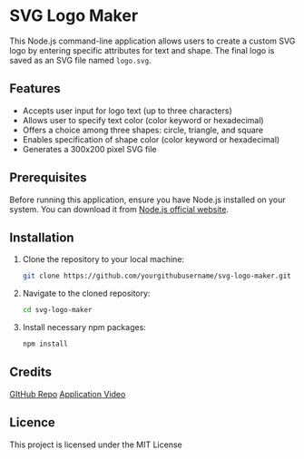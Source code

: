 # SVG Logo Maker

This Node.js command-line application allows users to create a custom SVG logo by entering specific attributes for text and shape. The final logo is saved as an SVG file named `logo.svg`.

## Features

- Accepts user input for logo text (up to three characters)
- Allows user to specify text color (color keyword or hexadecimal)
- Offers a choice among three shapes: circle, triangle, and square
- Enables specification of shape color (color keyword or hexadecimal)
- Generates a 300x200 pixel SVG file

## Prerequisites

Before running this application, ensure you have Node.js installed on your system. You can download it from [Node.js official website](https://nodejs.org/).

## Installation

1. Clone the repository to your local machine:
   ```bash
   git clone https://github.com/yourgithubusername/svg-logo-maker.git

2. Navigate to the cloned repository:
    ```bash
    cd svg-logo-maker

3. Install necessary npm packages:
    ```bash
    npm install

## Credits 
[GItHub Repo](https://github.com/mmhilbert/svg-logo-maker)
[Application Video](https://drive.google.com/file/d/1Nw4gG0vMvQpeMKBJYYWMHAUX1yNzASPN/view)

## Licence
This project is licensed under the MIT License


